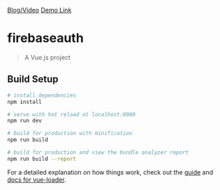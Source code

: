 [Blog/Video](https://medium.com/@shivampesitbng/firebase-phone-password-auth-in-vue-b94f15b8fb3d)
[Demo Link](https://phonepassword-auth.firebaseapp.com/)

# firebaseauth

> A Vue.js project

## Build Setup

``` bash
# install dependencies
npm install

# serve with hot reload at localhost:8080
npm run dev

# build for production with minification
npm run build

# build for production and view the bundle analyzer report
npm run build --report
```

For a detailed explanation on how things work, check out the [guide](http://vuejs-templates.github.io/webpack/) and [docs for vue-loader](http://vuejs.github.io/vue-loader).
